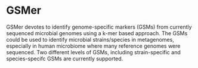 GSMer 
=====
GSMer devotes to identify genome-specific markers (GSMs) from currently sequenced microbial genomes using a k-mer based approach. The GSMs could be used to identify microbial strains/species in metagenomes, especially in human microbiome where many reference genomes were sequenced. Two different levels of GSMs, including strain-specific and species-specifc GSMs are currently supported. 
